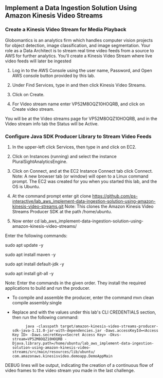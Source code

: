 ## Implement a Data Ingestion Solution Using Amazon Kinesis Video Streams

### Create a Kinesis Video Stream for Media Playback

Globomantics is an analytics firm which handles computer vision projects for object detection, image classification, and image segmentation. Your role as a Data Architect is to stream real time video feeds from a source to AWS for further analytics. You'll create a Kinesis Video Stream where live video feeds will later be ingested

1. Log in to the AWS Console using the user name, Password, and Open AWS console button provided by this lab.

1. Under Find Services, type in and then click Kinesis Video Streams.

1. Click on Create.

1. For Video stream name enter VP52M8OQZ10HOQRB, and click on Create video stream.

You will be at the Video streams page for VP52M8OQZ10HOQRB, and in the Video stream info tab the Status will be Active.


### Configure Java SDK Producer Library to Stream Video Feeds


1. In the upper-left click Services, then type in and click on EC2.

1. Click on Instances (running) and select the instance PluralSightAnalyticsEngine.

1. Click on Connect, and at the EC2 Instance Connect tab click Connect.
Note: A new browser tab (or window) will open to a Linux command prompt. The EC2 was created for you when you started this lab, and the OS is Ubuntu.

1. At the command prompt enter git clone https://github.com/ps-interactive/lab_aws_implement-data-ingestion-solution-using-amazon-kinesis-video-streams.git
Note: This clones the Amazon Kinesis Video Streams Producer SDK at the path /home/ubuntu.

1. Now enter cd lab_aws_implement-data-ingestion-solution-using-amazon-kinesis-video-streams/ 

Enter the following commands:

sudo apt update -y 

sudo apt install maven -y

sudo apt install default-jdk -y

sudo apt install git-all -y

Note: Enter the commands in the given order. They install the required applications to build and run the producer.

- To compile and assemble the producer, enter the command mvn clean compile assembly:single

- Replace <Access Key ID> and <Secret Access Key> with the values under this lab's CLI CREDENTIALS section, then run the following command:

            java -classpath target/amazon-kinesis-video-streams-producer-sdk-java-1.11.0-jar-with-dependencies.jar -Daws.accessKeyId=<Access Key ID> -Daws.secretKey=<Secret Access Key> -Dkvs-stream=VP52M8OQZ10HOQRB -Djava.library.path=/home/ubuntu/lab_aws_implement-data-ingestion-solution-using-amazon-kinesis-video-streams/src/main/resources/lib/ubuntu/ com.amazonaws.kinesisvideo.demoapp.DemoAppMain

DEBUG lines will be output, indicating the creation of a continuous flow of video frames to the video stream you made in the last challenge.
